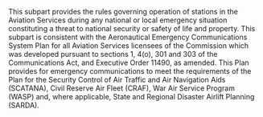 This subpart provides the rules governing operation of stations in the Aviation Services during any national or local emergency situation constituting a threat to national security or safety of life and property. This subpart is consistent with the Aeronautical Emergency Communications System Plan for all Aviation Services licensees of the Commission which was developed pursuant to sections 1, 4(o), 301 and 303 of the Communications Act, and Executive Order 11490, as amended. This Plan provides for emergency communications to meet the requirements of the Plan for the Security Control of Air Traffic and Air Navigation Aids (SCATANA), Civil Reserve Air Fleet (CRAF), War Air Service Program (WASP) and, where applicable, State and Regional Disaster Airlift Planning (SARDA).

